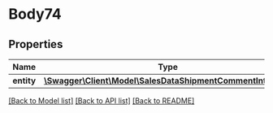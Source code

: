 # Body74

## Properties
Name | Type | Description | Notes
------------ | ------------- | ------------- | -------------
**entity** | [**\Swagger\Client\Model\SalesDataShipmentCommentInterface**](SalesDataShipmentCommentInterface.md) |  | 

[[Back to Model list]](../README.md#documentation-for-models) [[Back to API list]](../README.md#documentation-for-api-endpoints) [[Back to README]](../README.md)


